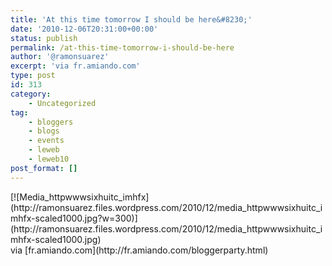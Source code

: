 ```yaml
---
title: 'At this time tomorrow I should be here&#8230;'
date: '2010-12-06T20:31:00+00:00'
status: publish
permalink: /at-this-time-tomorrow-i-should-be-here
author: '@ramonsuarez'
excerpt: 'via fr.amiando.com'
type: post
id: 313
category:
    - Uncategorized
tag:
    - bloggers
    - blogs
    - events
    - leweb
    - leweb10
post_format: []
---
```

<div class="p_embed p_image_embed">[![Media_httpwwwsixhuitc_imhfx](http://ramonsuarez.files.wordpress.com/2010/12/media_httpwwwsixhuitc_imhfx-scaled1000.jpg?w=300)](http://ramonsuarez.files.wordpress.com/2010/12/media_httpwwwsixhuitc_imhfx-scaled1000.jpg)</div>via [fr.amiando.com](http://fr.amiando.com/bloggerparty.html)</div></div>
